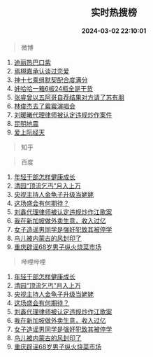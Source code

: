 <div align="center"><h2>实时热搜榜</h2><h4>2024-03-02 22:10:01</h4></div>

> 微博  

1. [迪丽热巴口紫](https://s.weibo.com/weibo?q=%23%E8%BF%AA%E4%B8%BD%E7%83%AD%E5%B7%B4%E5%8F%A3%E7%B4%AB%23&t=31&band_rank=1&Refer=top)<br />
2. [焉栩嘉承认谈过恋爱](https://s.weibo.com/weibo?q=%23%E7%84%89%E6%A0%A9%E5%98%89%E6%89%BF%E8%AE%A4%E8%B0%88%E8%BF%87%E6%81%8B%E7%88%B1%23&t=31&band_rank=2&Refer=top)<br />
3. [神十七乘组默契配合度满分](https://s.weibo.com/weibo?q=%23%E7%A5%9E%E5%8D%81%E4%B8%83%E4%B9%98%E7%BB%84%E9%BB%98%E5%A5%91%E9%85%8D%E5%90%88%E5%BA%A6%E6%BB%A1%E5%88%86%23&t=31&band_rank=3&Refer=top)<br />
4. [娃哈哈一箱6板24瓶全是干货](https://s.weibo.com/weibo?q=%23%E5%A8%83%E5%93%88%E5%93%88%E4%B8%80%E7%AE%B16%E6%9D%BF24%E7%93%B6%E5%85%A8%E6%98%AF%E5%B9%B2%E8%B4%A7%23&t=31&band_rank=4&Refer=top)<br />
5. [张睿曾以五阿哥自荐结果对方请了苏有朋](https://s.weibo.com/weibo?q=%23%E5%BC%A0%E7%9D%BF%E6%9B%BE%E4%BB%A5%E4%BA%94%E9%98%BF%E5%93%A5%E8%87%AA%E8%8D%90%E7%BB%93%E6%9E%9C%E5%AF%B9%E6%96%B9%E8%AF%B7%E4%BA%86%E8%8B%8F%E6%9C%89%E6%9C%8B%23&t=31&band_rank=5&Refer=top)<br />
6. [林俊杰去了霉霉演唱会](https://s.weibo.com/weibo?q=%23%E6%9E%97%E4%BF%8A%E6%9D%B0%E5%8E%BB%E4%BA%86%E9%9C%89%E9%9C%89%E6%BC%94%E5%94%B1%E4%BC%9A%23&t=31&band_rank=6&Refer=top)<br />
7. [刘暖曦代理律师被认定违规炒作案件](https://s.weibo.com/weibo?q=%23%E5%88%98%E6%9A%96%E6%9B%A6%E4%BB%A3%E7%90%86%E5%BE%8B%E5%B8%88%E8%A2%AB%E8%AE%A4%E5%AE%9A%E8%BF%9D%E8%A7%84%E7%82%92%E4%BD%9C%E6%A1%88%E4%BB%B6%23&t=31&band_rank=7&Refer=top)<br />
8. [昆明地震](https://s.weibo.com/weibo?q=%E6%98%86%E6%98%8E%E5%9C%B0%E9%9C%87&t=31&band_rank=8&Refer=top)<br />
9. [爱上阮经天](https://s.weibo.com/weibo?q=%E7%88%B1%E4%B8%8A%E9%98%AE%E7%BB%8F%E5%A4%A9&t=31&band_rank=9&Refer=top)<br />

> 知乎  


> 百度  

1. [年轻干部怎样健康成长](https://www.baidu.com/s?wd=%E5%B9%B4%E8%BD%BB%E5%B9%B2%E9%83%A8%E6%80%8E%E6%A0%B7%E5%81%A5%E5%BA%B7%E6%88%90%E9%95%BF&sa=fyb_news&rsv_dl=fyb_news)<br />
2. [清园“顶流乞丐”月入上万](https://www.baidu.com/s?wd=%E6%B8%85%E5%9B%AD%E2%80%9C%E9%A1%B6%E6%B5%81%E4%B9%9E%E4%B8%90%E2%80%9D%E6%9C%88%E5%85%A5%E4%B8%8A%E4%B8%87&sa=fyb_news&rsv_dl=fyb_news)<br />
3. [央视主持人金龟子升级当姥姥](https://www.baidu.com/s?wd=%E5%A4%AE%E8%A7%86%E4%B8%BB%E6%8C%81%E4%BA%BA%E9%87%91%E9%BE%9F%E5%AD%90%E5%8D%87%E7%BA%A7%E5%BD%93%E5%A7%A5%E5%A7%A5&sa=fyb_news&rsv_dl=fyb_news)<br />
4. [这场盛会有何期待？](https://www.baidu.com/s?wd=%E8%BF%99%E5%9C%BA%E7%9B%9B%E4%BC%9A%E6%9C%89%E4%BD%95%E6%9C%9F%E5%BE%85%EF%BC%9F&sa=fyb_news&rsv_dl=fyb_news)<br />
5. [刘鑫代理律师被认定违规炒作江歌案](https://www.baidu.com/s?wd=%E5%88%98%E9%91%AB%E4%BB%A3%E7%90%86%E5%BE%8B%E5%B8%88%E8%A2%AB%E8%AE%A4%E5%AE%9A%E8%BF%9D%E8%A7%84%E7%82%92%E4%BD%9C%E6%B1%9F%E6%AD%8C%E6%A1%88&sa=fyb_news&rsv_dl=fyb_news)<br />
6. [我在新加坡做外卖生意，收入过亿](https://www.baidu.com/s?wd=%E6%88%91%E5%9C%A8%E6%96%B0%E5%8A%A0%E5%9D%A1%E5%81%9A%E5%A4%96%E5%8D%96%E7%94%9F%E6%84%8F%EF%BC%8C%E6%94%B6%E5%85%A5%E8%BF%87%E4%BA%BF&sa=fyb_news&rsv_dl=fyb_news)<br />
7. [女子造谣男同学是强奸犯致其被停学](https://www.baidu.com/s?wd=%E5%A5%B3%E5%AD%90%E9%80%A0%E8%B0%A3%E7%94%B7%E5%90%8C%E5%AD%A6%E6%98%AF%E5%BC%BA%E5%A5%B8%E7%8A%AF%E8%87%B4%E5%85%B6%E8%A2%AB%E5%81%9C%E5%AD%A6&sa=fyb_news&rsv_dl=fyb_news)<br />
8. [鸟儿被内蒙古的风封印了](https://www.baidu.com/s?wd=%E9%B8%9F%E5%84%BF%E8%A2%AB%E5%86%85%E8%92%99%E5%8F%A4%E7%9A%84%E9%A3%8E%E5%B0%81%E5%8D%B0%E4%BA%86&sa=fyb_news&rsv_dl=fyb_news)<br />
9. [重庆辟谣68岁男子纵火烧菜市场](https://www.baidu.com/s?wd=%E9%87%8D%E5%BA%86%E8%BE%9F%E8%B0%A368%E5%B2%81%E7%94%B7%E5%AD%90%E7%BA%B5%E7%81%AB%E7%83%A7%E8%8F%9C%E5%B8%82%E5%9C%BA&sa=fyb_news&rsv_dl=fyb_news)<br />

> 哔哩哔哩  

1. [年轻干部怎样健康成长](https://www.baidu.com/s?wd=%E5%B9%B4%E8%BD%BB%E5%B9%B2%E9%83%A8%E6%80%8E%E6%A0%B7%E5%81%A5%E5%BA%B7%E6%88%90%E9%95%BF&sa=fyb_news&rsv_dl=fyb_news)<br />
2. [清园“顶流乞丐”月入上万](https://www.baidu.com/s?wd=%E6%B8%85%E5%9B%AD%E2%80%9C%E9%A1%B6%E6%B5%81%E4%B9%9E%E4%B8%90%E2%80%9D%E6%9C%88%E5%85%A5%E4%B8%8A%E4%B8%87&sa=fyb_news&rsv_dl=fyb_news)<br />
3. [央视主持人金龟子升级当姥姥](https://www.baidu.com/s?wd=%E5%A4%AE%E8%A7%86%E4%B8%BB%E6%8C%81%E4%BA%BA%E9%87%91%E9%BE%9F%E5%AD%90%E5%8D%87%E7%BA%A7%E5%BD%93%E5%A7%A5%E5%A7%A5&sa=fyb_news&rsv_dl=fyb_news)<br />
4. [这场盛会有何期待？](https://www.baidu.com/s?wd=%E8%BF%99%E5%9C%BA%E7%9B%9B%E4%BC%9A%E6%9C%89%E4%BD%95%E6%9C%9F%E5%BE%85%EF%BC%9F&sa=fyb_news&rsv_dl=fyb_news)<br />
5. [刘鑫代理律师被认定违规炒作江歌案](https://www.baidu.com/s?wd=%E5%88%98%E9%91%AB%E4%BB%A3%E7%90%86%E5%BE%8B%E5%B8%88%E8%A2%AB%E8%AE%A4%E5%AE%9A%E8%BF%9D%E8%A7%84%E7%82%92%E4%BD%9C%E6%B1%9F%E6%AD%8C%E6%A1%88&sa=fyb_news&rsv_dl=fyb_news)<br />
6. [我在新加坡做外卖生意，收入过亿](https://www.baidu.com/s?wd=%E6%88%91%E5%9C%A8%E6%96%B0%E5%8A%A0%E5%9D%A1%E5%81%9A%E5%A4%96%E5%8D%96%E7%94%9F%E6%84%8F%EF%BC%8C%E6%94%B6%E5%85%A5%E8%BF%87%E4%BA%BF&sa=fyb_news&rsv_dl=fyb_news)<br />
7. [女子造谣男同学是强奸犯致其被停学](https://www.baidu.com/s?wd=%E5%A5%B3%E5%AD%90%E9%80%A0%E8%B0%A3%E7%94%B7%E5%90%8C%E5%AD%A6%E6%98%AF%E5%BC%BA%E5%A5%B8%E7%8A%AF%E8%87%B4%E5%85%B6%E8%A2%AB%E5%81%9C%E5%AD%A6&sa=fyb_news&rsv_dl=fyb_news)<br />
8. [鸟儿被内蒙古的风封印了](https://www.baidu.com/s?wd=%E9%B8%9F%E5%84%BF%E8%A2%AB%E5%86%85%E8%92%99%E5%8F%A4%E7%9A%84%E9%A3%8E%E5%B0%81%E5%8D%B0%E4%BA%86&sa=fyb_news&rsv_dl=fyb_news)<br />
9. [重庆辟谣68岁男子纵火烧菜市场](https://www.baidu.com/s?wd=%E9%87%8D%E5%BA%86%E8%BE%9F%E8%B0%A368%E5%B2%81%E7%94%B7%E5%AD%90%E7%BA%B5%E7%81%AB%E7%83%A7%E8%8F%9C%E5%B8%82%E5%9C%BA&sa=fyb_news&rsv_dl=fyb_news)<br />
